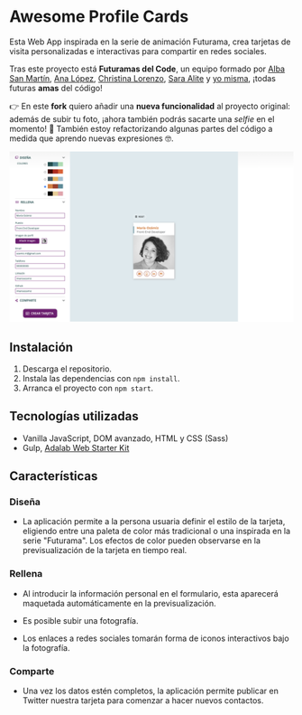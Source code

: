 # Awesome Profile Cards

Esta Web App inspirada en la serie de animación Futurama, crea tarjetas de visita personalizadas e interactivas para compartir en redes sociales.

Tras este proyecto está **Futuramas del Code**, un equipo formado por [Alba San Martín](https://github.com/albasmg), [Ana López](https://github.com/Analo-pez), [Christina Lorenzo](https://github.com/Cristinalorenzomontes), [Sara Alite](https://github.com/saraalite) y [yo misma](https://www.linkedin.com/in/mariaozamiz/), ¡todas futuras **amas** del código!

👉 En este **fork** quiero añadir una **nueva funcionalidad** al proyecto original: además de subir tu foto, ¡ahora también podrás sacarte una *selfie* en el momento! 📸 También estoy refactorizando algunas partes del código a medida que aprendo nuevas expresiones 🤓.

![Captura de pantalla](https://github.com/mariaozamiz/awesome-profile-cards/blob/master/src/images/captura_pantalla.png)


## Instalación

1. Descarga el repositorio.
2. Instala las dependencias con ```npm install```.
3. Arranca el proyecto con ```npm start```.


## Tecnologías utilizadas

- Vanilla JavaScript, DOM avanzado, HTML y CSS (Sass)
- Gulp, [Adalab Web Starter Kit](https://github.com/Adalab/adalab-web-starter-kit)


## Características

### Diseña

- La aplicación permite a la persona usuaria definir el estilo de la tarjeta, eligiendo entre una paleta de color más tradicional o una inspirada en la serie "Futurama". Los efectos de color pueden observarse en la previsualización de la tarjeta en tiempo real.

### Rellena

- Al introducir la información personal en el formulario, esta aparecerá maquetada automáticamente en la previsualización.
  
- Es posible subir una fotografía.
  
- Los enlaces a redes sociales tomarán forma de iconos interactivos bajo la fotografía.

### Comparte

- Una vez los datos estén completos, la aplicación permite publicar en Twitter nuestra tarjeta para comenzar a hacer nuevos contactos.

<!-- 
### Diseño responsive, mobile first! 📱
  
### Uso avanzado de formularios HTML 📋

### Gestión de eventos en el navegador ⌨️

### Almacenamiento de datos en LocalStorage 🗄️ -->



